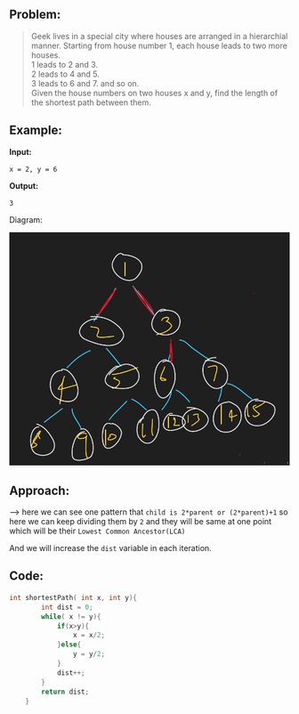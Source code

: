 ## Problem:

> Geek lives in a special city where houses are arranged in a hierarchial manner. Starting from house number 1, each house leads to two more houses.    
> 1 leads to 2 and 3.   
> 2 leads to 4 and 5.   
> 3 leads to 6 and 7. and so on.   
> Given the house numbers on two houses x and y, find the length of the shortest path between them.

## Example:

**Input:**

```
x = 2, y = 6
```

**Output:**

```
3
```

Diagram:

![](../GFG/Attachments/Pasted%20image%2020220528141933.png)

## Approach:

--> here we can see one pattern that `child is 2*parent or (2*parent)+1` so here we can keep dividing them by `2` and they will be same at one point which will be their `Lowest Common Ancestor(LCA)`

And we will increase the `dist` variable in each iteration.

## Code:

```cpp
int shortestPath( int x, int y){
        int dist = 0;
        while( x != y){
            if(x>y){
                x = x/2;
            }else{
                y = y/2;
            }
            dist++;
        }
        return dist;
    }
```
